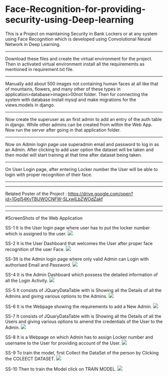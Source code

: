 # Face-Recognition-for-providing-security-using-Deep-learning
This is a Project on maintaining Security in Bank Lockers or at any system using Face Recognition which is developed using Convolutional Neural Network in Deep Learning.

------------------------------------------------------------------------------------------------------------------------------------------

Download these files and create the virtual environment for the project.
Then in activated virtual environment install all the requirememts as mentioned in requirement.txt file.

------------------------------------------------------------------------------------------------------------------------------------------

Manually add about 500 images not containing human faces at all like that of mountains, flowers, and many other of these types in application>database>images>00not folder.
Then for connecting the system with database install mysql and make migrations for the views.models in django.

------------------------------------------------------------------------------------------------------------------------------------------

Now create the superuser as an first admin to add an entry of the auth table in django. While other admins can be created from within the Web App.
Now run the server after going in that application folder.

------------------------------------------------------------------------------------------------------------------------------------------

Now on Admin login page use superadmin email and password to log in as an Admin.
After clicking to add user option the dataset will be taken and then model will start training at that time after dataset being taken.

------------------------------------------------------------------------------------------------------------------------------------------

On User Login page, after entering Locker number the User will be able to login with proper recognition of their face.

------------------------------------------------------------------------------------------------------------------------------------------
------------------------------------------------------------------------------------------------------------------------------------------

Related Poster of the Project : https://drive.google.com/open?id=1GgI54KyTBUWOCNFW-SLxwlLbZWOdZakf

------------------------------------------------------------------------------------------------------------------------------------------
------------------------------------------------------------------------------------------------------------------------------------------

#ScreenShots of the Web Application

SS-1 It is the User login page where user has to put the locker number which is assigned to the user.
![](ScreenShots/1.png)

SS-2 It is the User Dashboard that welcomes the User after proper face recognition of the user Face.
![](ScreenShots/2.png)

SS-3It is the Admin login page where only valid Admin can Login with authorised Email and Password.
![](ScreenShots/3.png)

SS-4 It is the Admin Dashboard which possess the detailed information of all the Login Activity.
![](ScreenShots/4.png)

SS-5 It consists of JQuaryDataTable with is Showing all the Details of all the Admins and giving various options to the Admins.
![](ScreenShots/5.png)

SS-6 It is the Webpage showing the requirements to add a New Admin.
![](ScreenShots/6.png)

SS-7 It consists of JQuaryDataTable with is Showing all the Details of all the Users and giving various options to amend the credentials 
of the User to the Admin.
![](ScreenShots/7.png)

SS-8 It is a Webpage on which Admin has to assign Locker number and username to the User for providing account of the User.
![](ScreenShots/8.png)

SS-9 To train the model, first Collect the DataSet of the person by Clicking the COLEECT DATASET.
![](ScreenShots/9.png)

SS-10 Then to train the Model click on TRAIN MODEL.
![](ScreenShots/10.png)
